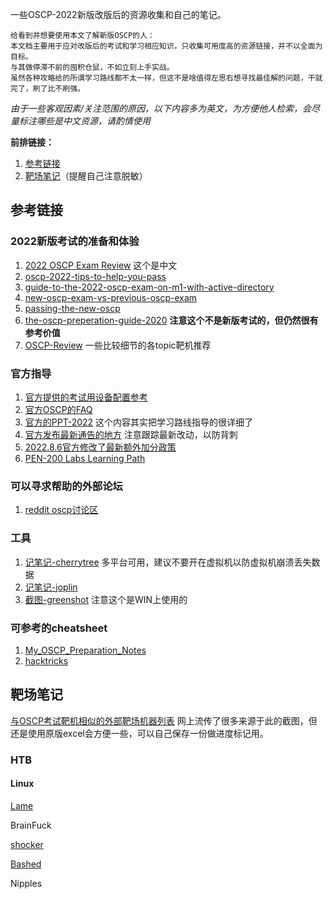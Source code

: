 一些OSCP-2022新版改版后的资源收集和自己的笔记。

```
给看到并想要使用本文了解新版OSCP的人：
本文档主要用于应对改版后的考试和学习相应知识，只收集可用度高的资源链接，并不以全面为目标。
与其做停滞不前的囤积仓鼠，不如立刻上手实战。 
虽然各种攻略给的所谓学习路线都不太一样，但这不是啥值得左思右想寻找最佳解的问题，干就完了，刷了比不刷强。
```

*由于一些客观因素/关注范围的原因，以下内容多为英文，为方便他人检索，会尽量标注哪些是中文资源，请酌情使用*

**前排链接：**
1. [参考链接](#参考链接)
2. [靶场笔记](#靶场笔记)（提醒自己注意脱敏）


## 参考链接

### 2022新版考试的准备和体验
1. [2022 OSCP Exam Review](https://zhuanlan.zhihu.com/p/528882422) 这个是中文
2. [oscp-2022-tips-to-help-you-pass](https://medium.com/@0xP/oscp-2022-tips-to-help-you-pass-dddd3563967e)
3. [guide-to-the-2022-oscp-exam-on-m1-with-active-directory](https://medium.com/@GromHacks/guide-to-the-2022-oscp-exam-on-m1-with-active-directory-d8b4ce30f4f3)
4. [new-oscp-exam-vs-previous-oscp-exam](https://cel1s0.gitbook.io/offsec-notes/blog/new-oscp-exam-vs-previous-oscp-exam)
5. [passing-the-new-oscp](https://n0h4ts.medium.com/passing-the-new-oscp-b9fcd434ade7)
6. [the-oscp-preperation-guide-2020](https://johnjhacking.com/blog/the-oscp-preperation-guide-2020/) **注意这个不是新版考试的，但仍然很有参考价值**
7. [OSCP-Review](https://marmeus.com/post/OSCP-Review) 一些比较细节的各topic靶机推荐


### 官方指导
1. [官方提供的考试用设备配置参考](https://help.offensive-security.com/hc/en-us/articles/360040160792-What-are-the-technical-requirements-to-participate-in-a-proctored-exam-)
2. [官方OSCP的FAQ](https://help.offensive-security.com/hc/en-us/articles/4412170923924-OSCP-Exam-FAQ)
3. [官方的PPT-2022](https://fs.hubspotusercontent00.net/hubfs/5852453/OSCP%202.pdf) 这个内容其实把学习路线指导的很详细了
4. [官方发布最新通告的地方](https://www.offensive-security.com/blog/) 注意跟踪最新改动，以防背刺
5. [2022.8.6官方修改了最新额外加分政策](https://www.offensive-security.com/offsec/sunsetting-pen-200-legacy-topic-exercises/)
6. [PEN-200 Labs Learning Path](https://help.offensive-security.com/hc/en-us/articles/360050473812-PWK-Labs-Learning-Path)

### 可以寻求帮助的外部论坛
1. [reddit oscp讨论区](https://www.reddit.com/r/oscp/)

### 工具
1. [记笔记-cherrytree](https://www.kali.org/tools/cherrytree/) 多平台可用，建议不要开在虚拟机以防虚拟机崩溃丢失数据
2. [记笔记-joplin](https://joplinapp.org/) 
3. [截图-greenshot](https://getgreenshot.org/) 注意这个是WIN上使用的

### 可参考的cheatsheet
1. [My_OSCP_Preparation_Notes](https://oscpnotes.infosecsanyam.in/My_OSCP_Preparation_Notes.html)
2. [hacktricks](https://book.hacktricks.xyz)

## 靶场笔记

[与OSCP考试靶机相似的外部靶场机器列表](https://docs.google.com/spreadsheets/d/1dwSMIAPIam0PuRBkCiDI88pU3yzrqqHkDtBngUHNCw8/edit#gid=0) 网上流传了很多来源于此的截图，但还是使用原版excel会方便一些，可以自己保存一份做进度标记用。

### HTB

#### Linux

[Lame](靶场/HTB/Lame.md)

BrainFuck

[shocker](靶场/HTB/shocker.md)

[Bashed](靶场/HTB/Bashed.md)

Nipples

